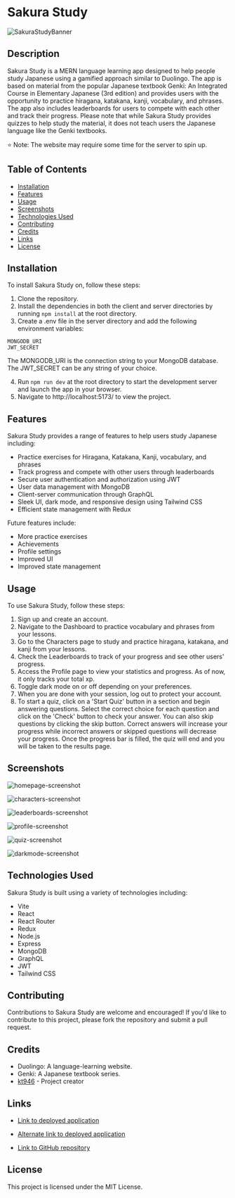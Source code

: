 # Sakura Study

![SakuraStudyBanner](https://user-images.githubusercontent.com/103476893/235792567-191bd114-efb2-422b-9f50-db69138e6582.jpg "Sakura Study Logo")

## Description

Sakura Study is a MERN language learning app designed to help people study Japanese using a gamified approach similar to Duolingo. The app is based on material from the popular Japanese textbook Genki: An Integrated Course in Elementary Japanese (3rd edition) and provides users with the opportunity to practice hiragana, katakana, kanji, vocabulary, and phrases. The app also includes leaderboards for users to compete with each other and track their progress. Please note that while Sakura Study provides quizzes to help study the material, it does not teach users the Japanese language like the Genki textbooks.

⭐ Note: The website may require some time for the server to spin up.

## Table of Contents

- [Installation](#installation)
- [Features](#features)
- [Usage](#usage)
- [Screenshots](#screenshots)
- [Technologies Used](#technologies-used)
- [Contributing](#contributing)
- [Credits](#credits)
- [Links](#links)
- [License](#license)

## Installation

To install Sakura Study on, follow these steps:

1. Clone the repository.
2. Install the dependencies in both the client and server directories by running `npm install` at the root directory.
3. Create a .env file in the server directory and add the following environment variables:

```
MONGODB_URI
JWT_SECRET
```

The MONGODB_URI is the connection string to your MongoDB database. The JWT_SECRET can be any string of your choice.

4. Run `npm run dev` at the root directory to start the development server and launch the app in your browser.
5. Navigate to http://localhost:5173/ to view the project.

## Features

Sakura Study provides a range of features to help users study Japanese including:

- Practice exercises for Hiragana, Katakana, Kanji, vocabulary, and phrases
- Track progress and compete with other users through leaderboards
- Secure user authentication and authorization using JWT
- User data management with MongoDB
- Client-server communication through GraphQL
- Sleek UI, dark mode, and responsive design using Tailwind CSS
- Efficient state management with Redux

Future features include:

- More practice exercises
- Achievements
- Profile settings
- Improved UI
- Improved state management

## Usage

To use Sakura Study, follow these steps:

1. Sign up and create an account.
2. Navigate to the Dashboard to practice vocabulary and phrases from your lessons.
3. Go to the Characters page to study and practice hiragana, katakana, and kanji from your lessons.
4. Check the Leaderboards to track of your progress and see other users' progress.
5. Access the Profile page to view your statistics and progress. As of now, it only tracks your total xp.
6. Toggle dark mode on or off depending on your preferences.
7. When you are done with your session, log out to protect your account.
8. To start a quiz, click on a 'Start Quiz' button in a section and begin answering questions. Select the correct choice for each question and click on the 'Check' button to check your answer. You can also skip questions by clicking the skip button. Correct answers will increase your progress while incorrect answers or skipped questions will decrease your progress. Once the progress bar is filled, the quiz will end and you will be taken to the results page. 

## Screenshots

![homepage-screenshot](https://user-images.githubusercontent.com/103476893/236004214-8d6d83cd-2da8-4c5d-80de-b73d3ff52401.png "Homepage Screenshot")

![characters-screenshot](https://user-images.githubusercontent.com/103476893/236004396-ca697d4d-8f88-4f0d-a984-2e23c86001eb.png "Characters Page Screenshot")

![leaderboards-screenshot](https://user-images.githubusercontent.com/103476893/236004651-b7ec2888-c19f-4678-9f38-1124988bbe4b.png "Leaderboards Page Screenshot")

![profile-screenshot](https://user-images.githubusercontent.com/103476893/236004699-44ce7f1c-a649-43eb-a051-f6f32f17c271.png "Profile Page Screenshot")

![quiz-screenshot](https://user-images.githubusercontent.com/103476893/236004756-fbe09636-c37d-456c-9475-65c3fde118cc.png "Quiz Screenshot")

![darkmode-screenshot](https://user-images.githubusercontent.com/103476893/236004790-f5a9ea30-56e6-46fa-a68d-db221d19a6dd.png "Dark Mode Screenshot")

## Technologies Used

Sakura Study is built using a variety of technologies including:

- Vite
- React
- React Router
- Redux
- Node.js
- Express
- MongoDB
- GraphQL
- JWT
- Tailwind CSS

## Contributing

Contributions to Sakura Study are welcome and encouraged! If you'd like to contribute to this project, please fork the repository and submit a pull request.

## Credits

- Duolingo: A language-learning website.
- Genki: A Japanese textbook series.
- [kt946](https://github.com/kt946) - Project creator

## Links

- [Link to deployed application](https://sakurastudy.herokuapp.com)

- [Alternate link to deployed application](https://sakurastudy.onrender.com/)

- [Link to GitHub repository](https://github.com/kt946/japanese-quiz-mern-app)

## License

This project is licensed under the MIT License.
